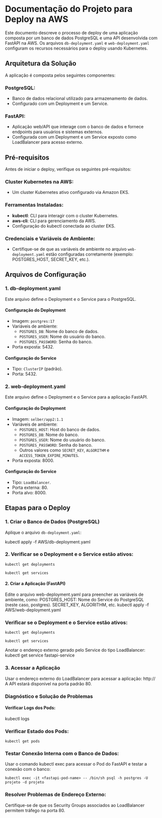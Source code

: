 # Documentação do Projeto para Deploy na AWS

Este documento descreve o processo de deploy de uma aplicação composta por um banco de dados PostgreSQL e uma API desenvolvida com FastAPI na AWS. Os arquivos `db-deployment.yaml` e `web-deployment.yaml` configuram os recursos necessários para o deploy usando Kubernetes.

## Arquitetura da Solução

A aplicação é composta pelos seguintes componentes:

### PostgreSQL:
- Banco de dados relacional utilizado para armazenamento de dados.
- Configurado com um Deployment e um Service.

### FastAPI:
- Aplicação web/API que interage com o banco de dados e fornece endpoints para usuários e sistemas externos.
- Configurada com um Deployment e um Service exposto como LoadBalancer para acesso externo.

## Pré-requisitos

Antes de iniciar o deploy, verifique os seguintes pré-requisitos:

### Cluster Kubernetes na AWS:
- Um cluster Kubernetes ativo configurado via Amazon EKS.

### Ferramentas Instaladas:
- **kubectl**: CLI para interagir com o cluster Kubernetes.
- **aws-cli**: CLI para gerenciamento da AWS.
- Configuração do kubectl conectada ao cluster EKS.

### Credenciais e Variáveis de Ambiente:
- Certifique-se de que as variáveis de ambiente no arquivo `web-deployment.yaml` estão configuradas corretamente (exemplo: POSTGRES_HOST, SECRET_KEY, etc.).


## Arquivos de Configuração

### 1. db-deployment.yaml

Este arquivo define o Deployment e o Service para o PostgreSQL.

#### Configuração do Deployment
- Imagem: `postgres:17`
- Variáveis de ambiente:
  - `POSTGRES_DB`: Nome do banco de dados.
  - `POSTGRES_USER`: Nome do usuário do banco.
  - `POSTGRES_PASSWORD`: Senha do banco.
- Porta exposta: 5432.

#### Configuração do Service
- Tipo: `ClusterIP` (padrão).
- Porta: 5432.

### 2. web-deployment.yaml

Este arquivo define o Deployment e o Service para a aplicação FastAPI.

#### Configuração do Deployment
- Imagem: `selber/app2:1.1`
- Variáveis de ambiente:
  - `POSTGRES_HOST`: Host do banco de dados.
  - `POSTGRES_DB`: Nome do banco.
  - `POSTGRES_USER`: Nome do usuário do banco.
  - `POSTGRES_PASSWORD`: Senha do banco.
  - Outros valores como `SECRET_KEY`, `ALGORITHM` e `ACCESS_TOKEN_EXPIRE_MINUTES`.
- Porta exposta: 8000.

#### Configuração do Service
- Tipo: `LoadBalancer`.
- Porta externa: 80.
- Porta alvo: 8000.

## Etapas para o Deploy

### 1. Criar o Banco de Dados (PostgreSQL)
Aplique o arquivo `db-deployment.yaml`:


kubectl apply -f AWS/db-deployment.yaml
### 2. Verificar se o Deployment e o Service estão ativos:
```
kubectl get deployments
```
```
kubectl get services
```

#### 2. Criar a Aplicação (FastAPI)
 Edite o arquivo web-deployment.yaml para preencher as variáveis de ambiente, como:
 POSTGRES_HOST: Nome do Service do PostgreSQL (neste caso, postgres).
 SECRET_KEY, ALGORITHM, etc.
kubectl apply -f AWS/web-deployment.yaml

### Verificar se o Deployment e o Service estão ativos:
```
kubectl get deployments
```
```
kubectl get services
```
 Anotar o endereço externo gerado pelo Service do tipo LoadBalancer:
kubectl get service fastapi-service

### 3. Acessar a Aplicação
 Usar o endereço externo do LoadBalancer para acessar a aplicação:
http://<EXTERNAL-IP>
 A API estará disponível na porta padrão 80.

### Diagnóstico e Solução de Problemas
#### Verificar Logs dos Pods:
kubectl logs <pod-name>

### Verificar Estado dos Pods:
```
kubectl get pods
```
### Testar Conexão Interna com o Banco de Dados:
 Usar o comando kubectl exec para acessar o Pod do FastAPI e testar a conexão com o banco:

```
kubectl exec -it <fastapi-pod-name> -- /bin/sh psql -h postgres -U projeto -d projeto
```

### Resolver Problemas de Endereço Externo:
 Certifique-se de que os Security Groups associados ao LoadBalancer permitem tráfego na porta 80.
